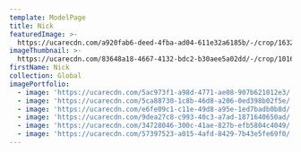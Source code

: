 ```yaml
---
template: ModelPage
title: Nick
featuredImage: >-
  https://ucarecdn.com/a920fab6-deed-4fba-ad04-611e32a6185b/-/crop/1632x1296/0,271/-/preview/
imageThumbnail: >-
  https://ucarecdn.com/83648a18-4667-4132-bdc2-b30aee5a02dd/-/crop/1016x1375/222,199/-/preview/
firstName: Nick
collection: Global
imagePortfolio:
  - image: 'https://ucarecdn.com/5ac973f1-a98d-4771-ae08-907b621012e3/'
  - image: 'https://ucarecdn.com/5ca88730-1c8b-46d8-a206-0ed398b02f5e/'
  - image: 'https://ucarecdn.com/e6fe09c1-c11e-49d8-a95e-1ed7badb0b8d/'
  - image: 'https://ucarecdn.com/9dea27c8-c993-40c3-a7ad-1871640650ad/'
  - image: 'https://ucarecdn.com/34728046-300c-41ae-827b-efb5804c4049/'
  - image: 'https://ucarecdn.com/57397523-a015-4afd-8429-7b43e5fe69f0/'
---
```


